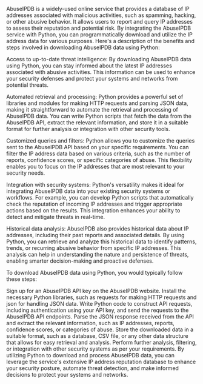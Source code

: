 AbuseIPDB is a widely-used online service that provides a database of IP addresses associated with malicious activities, such as spamming, hacking, or other abusive behavior. It allows users to report and query IP addresses to assess their reputation and potential risk. By integrating the AbuseIPDB service with Python, you can programmatically download and utilize the IP address data for various purposes. Here's a description of the benefits and steps involved in downloading AbuseIPDB data using Python:

Access to up-to-date threat intelligence: By downloading AbuseIPDB data using Python, you can stay informed about the latest IP addresses associated with abusive activities. This information can be used to enhance your security defenses and protect your systems and networks from potential threats.

Automated retrieval and processing: Python provides a powerful set of libraries and modules for making HTTP requests and parsing JSON data, making it straightforward to automate the retrieval and processing of AbuseIPDB data. You can write Python scripts that fetch the data from the AbuseIPDB API, extract the relevant information, and store it in a suitable format for further analysis or integration with other security tools.

Customized queries and filters: Python allows you to customize the queries sent to the AbuseIPDB API based on your specific requirements. You can filter the IP address data based on various criteria, such as the number of reports, confidence scores, or specific categories of abuse. This flexibility enables you to focus on the IP addresses that are most relevant to your security needs.

Integration with security systems: Python's versatility makes it ideal for integrating AbuseIPDB data into your existing security systems or workflows. For example, you can develop Python scripts that automatically check the reputation of incoming IP addresses and trigger appropriate actions based on the results. This integration enhances your ability to detect and mitigate threats in real-time.

Historical data analysis: AbuseIPDB also provides historical data about IP addresses, including their past reports and associated details. By using Python, you can retrieve and analyze this historical data to identify patterns, trends, or recurring abusive behavior from specific IP addresses. This analysis can help in understanding the nature and persistence of threats, enabling smarter decision-making and proactive defenses.

To download AbuseIPDB data using Python, you would typically follow these steps:

Sign up for an AbuseIPDB API key on the AbuseIPDB website.
Install the necessary Python libraries, such as requests for making HTTP requests and json for handling JSON data.
Write Python code to construct API requests, including authentication using your API key, and send the requests to the AbuseIPDB API endpoints.
Parse the JSON response received from the API and extract the relevant information, such as IP addresses, reports, confidence scores, or categories of abuse.
Store the downloaded data in a suitable format, such as a database, CSV file, or any other data structure that allows for easy retrieval and analysis.
Perform further analysis, filtering, or integration with other security systems as per your requirements.
By utilizing Python to download and process AbuseIPDB data, you can leverage the service's extensive IP address reputation database to enhance your security posture, automate threat detection, and make informed decisions to protect your systems and networks.
